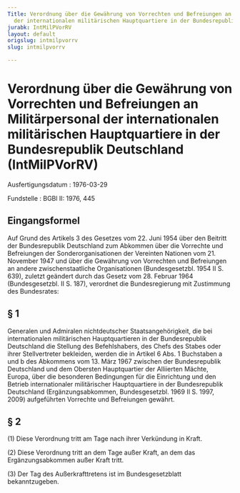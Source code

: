```yaml
---
Title: Verordnung über die Gewährung von Vorrechten und Befreiungen an Militärpersonal
  der internationalen militärischen Hauptquartiere in der Bundesrepublik Deutschland
jurabk: IntMilPVorRV
layout: default
origslug: intmilpvorrv
slug: intmilpvorrv

---
```


# Verordnung über die Gewährung von Vorrechten und Befreiungen an Militärpersonal der internationalen militärischen Hauptquartiere in der Bundesrepublik Deutschland (IntMilPVorRV)

Ausfertigungsdatum
:   1976-03-29

Fundstelle
:   BGBl II: 1976, 445



## Eingangsformel

Auf Grund des Artikels 3 des Gesetzes vom 22. Juni 1954 über den Beitritt der Bundesrepublik Deutschland zum Abkommen über die Vorrechte und Befreiungen der Sonderorganisationen der Vereinten Nationen vom 21. November 1947 und über die Gewährung von Vorrechten und Befreiungen an andere zwischenstaatliche Organisationen (Bundesgesetzbl. 1954 II S. 639), zuletzt geändert durch das Gesetz vom 28. Februar 1964 (Bundesgesetzbl. II S. 187), verordnet die Bundesregierung mit Zustimmung des Bundesrates:


## § 1

Generalen und Admiralen nichtdeutscher Staatsangehörigkeit, die bei internationalen militärischen Hauptquartieren in der Bundesrepublik Deutschland die Stellung des Befehlshabers, des Chefs des Stabes oder ihrer Stellvertreter bekleiden, werden die in Artikel 6 Abs. 1 Buchstaben a und b des Abkommens vom 13. März 1967 zwischen der Bundesrepublik Deutschland und dem Obersten Hauptquartier der Alliierten Mächte, Europa, über die besonderen Bedingungen für die Einrichtung und den Betrieb internationaler militärischer Hauptquartiere in der Bundesrepublik Deutschland (Ergänzungsabkommen, Bundesgesetzbl. 1969 II S. 1997, 2009) aufgeführten Vorrechte und Befreiungen gewährt.


## § 2

(1) Diese Verordnung tritt am Tage nach ihrer Verkündung in Kraft.

(2) Diese Verordnung tritt an dem Tage außer Kraft, an dem das Ergänzungsabkommen außer Kraft tritt.

(3) Der Tag des Außerkrafttretens ist im Bundesgesetzblatt bekanntzugeben.

